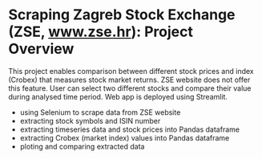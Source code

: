 # Scraping Zagreb Stock Exchange (ZSE, www.zse.hr): Project Overview
This project enables comparison between different stock prices and index (Crobex) that measures stock market returns. ZSE website does not offer this feature. User can select two different stocks and compare their value during analysed time period. Web app is deployed using Streamlit. 
* using Selenium to scrape data from ZSE website
* extracting stock symbols and ISIN number
* extracting timeseries data and stock prices into Pandas dataframe
* extracting Crobex (market index) values into Pandas dataframe
* ploting and comparing extracted data
